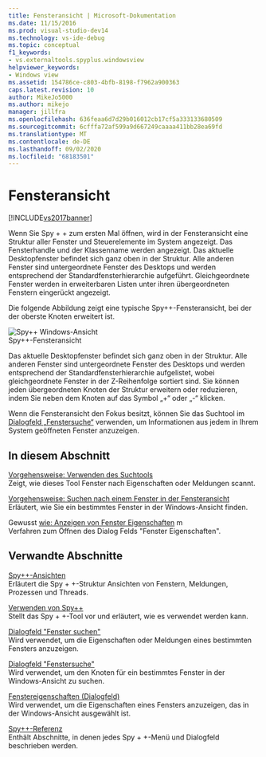 ```yaml
---
title: Fensteransicht | Microsoft-Dokumentation
ms.date: 11/15/2016
ms.prod: visual-studio-dev14
ms.technology: vs-ide-debug
ms.topic: conceptual
f1_keywords:
- vs.externaltools.spyplus.windowsview
helpviewer_keywords:
- Windows view
ms.assetid: 154786ce-c803-4bfb-8198-f7962a900363
caps.latest.revision: 10
author: MikeJo5000
ms.author: mikejo
manager: jillfra
ms.openlocfilehash: 636feaa6d7d29b016012cb17cf5a333133680509
ms.sourcegitcommit: 6cfffa72af599a9d667249caaaa411bb28ea69fd
ms.translationtype: MT
ms.contentlocale: de-DE
ms.lasthandoff: 09/02/2020
ms.locfileid: "68183501"
---
```

# <a name="windows-view"></a>Fensteransicht
[!INCLUDE[vs2017banner](../includes/vs2017banner.md)]

Wenn Sie Spy + + zum ersten Mal öffnen, wird in der Fensteransicht eine Struktur aller Fenster und Steuerelemente im System angezeigt. Das Fensterhandle und der Klassenname werden angezeigt. Das aktuelle Desktopfenster befindet sich ganz oben in der Struktur. Alle anderen Fenster sind untergeordnete Fenster des Desktops und werden entsprechend der Standardfensterhierarchie aufgeführt. Gleichgeordnete Fenster werden in erweiterbaren Listen unter ihren übergeordneten Fenstern eingerückt angezeigt.  
  
 Die folgende Abbildung zeigt eine typische Spy++-Fensteransicht, bei der der oberste Knoten erweitert ist.  
  
 ![Spy&#43;&#43; Windows-Ansicht](../debugger/media/spy-windowsview.png "Spy + +-_WindowsView")  
Spy++-Fensteransicht  
  
 Das aktuelle Desktopfenster befindet sich ganz oben in der Struktur. Alle anderen Fenster sind untergeordnete Fenster des Desktops und werden entsprechend der Standardfensterhierarchie aufgelistet, wobei gleichgeordnete Fenster in der Z-Reihenfolge sortiert sind. Sie können jeden übergeordneten Knoten der Struktur erweitern oder reduzieren, indem Sie neben dem Knoten auf das Symbol „+“ oder „-“ klicken.  
  
 Wenn die Fensteransicht den Fokus besitzt, können Sie das Suchtool im [Dialogfeld „Fenstersuche“](../debugger/window-search-dialog-box.md) verwenden, um Informationen aus jedem in Ihrem System geöffneten Fenster anzuzeigen.  
  
## <a name="in-this-section"></a>In diesem Abschnitt  
 [Vorgehensweise: Verwenden des Suchtools](../debugger/how-to-use-the-finder-tool.md)  
 Zeigt, wie dieses Tool Fenster nach Eigenschaften oder Meldungen scannt.  
  
 [Vorgehensweise: Suchen nach einem Fenster in der Fensteransicht](../debugger/how-to-search-for-a-window-in-windows-view.md)  
 Erläutert, wie Sie ein bestimmtes Fenster in der Windows-Ansicht finden.  
  
 Gewusst [wie: Anzeigen von Fenster Eigenschaften](../debugger/how-to-display-window-properties.md) m  
 Verfahren zum Öffnen des Dialog Felds "Fenster Eigenschaften".  
  
## <a name="related-sections"></a>Verwandte Abschnitte  
 [Spy++-Ansichten](../debugger/spy-increment-views.md)  
 Erläutert die Spy + +-Struktur Ansichten von Fenstern, Meldungen, Prozessen und Threads.  
  
 [Verwenden von Spy++](../debugger/using-spy-increment.md)  
 Stellt das Spy + +-Tool vor und erläutert, wie es verwendet werden kann.  
  
 [Dialogfeld "Fenster suchen"](../debugger/find-window-dialog-box.md)  
 Wird verwendet, um die Eigenschaften oder Meldungen eines bestimmten Fensters anzuzeigen.  
  
 [Dialogfeld "Fenstersuche"](../debugger/window-search-dialog-box.md)  
 Wird verwendet, um den Knoten für ein bestimmtes Fenster in der Windows-Ansicht zu suchen.  
  
 [Fenstereigenschaften (Dialogfeld)](../debugger/window-properties-dialog-box.md)  
 Wird verwendet, um die Eigenschaften eines Fensters anzuzeigen, das in der Windows-Ansicht ausgewählt ist.  
  
 [Spy++-Referenz](../debugger/spy-increment-reference.md)  
 Enthält Abschnitte, in denen jedes Spy + +-Menü und Dialogfeld beschrieben werden.
